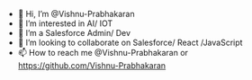 - 👋 Hi, I’m @Vishnu-Prabhakaran
- 👀 I’m interested in AI/ IOT
- 🌱 I’m a Salesforce Admin/ Dev
- 💞️ I’m looking to collaborate on Salesforce/ React /JavaScript
- 📫 How to reach me @Vishnu-Prabhakaran or https://github.com/Vishnu-Prabhakaran

<!---
Vishnu-Prabhakaran/Vishnu-Prabhakaran is a ✨ special ✨ repository because its `README.md` (this file) appears on your GitHub profile.
You can click the Preview link to take a look at your changes.
--->
